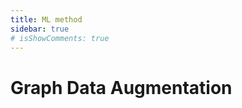 ```yaml
---
title: ML method
sidebar: true
# isShowComments: true
---
```

# Graph Data Augmentation
<ClientOnly>
<title-pv/>
</ClientOnly>






<ClientOnly>
  <leave/>
</ClientOnly/>